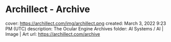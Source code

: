 # Archillect - Archive

cover: https://archillect.com/img/archillect.png
created: March 3, 2022 9:23 PM (UTC)
description: The Ocular Engine Archives
folder: AI Systems / AI | Image | Art
url: https://archillect.com/archive